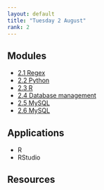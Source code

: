 ```yaml
---
layout: default
title: "Tuesday 2 August"
rank: 2
---
```

## Modules

* [2.1 Regex](./2_1_regex.md)
* [2.2 Python](./2_2_pythonr.md)
* [2.3 R](./2_2_pythonr.md)
* [2.4 Database management](./2_4_database.md)
* [2.5 MySQL](./2_5_mysql.md)
* [2.6 MySQL](./2_6_mysql.md)

## Applications
* R
* RStudio

## Resources
